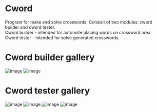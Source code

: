 # Cword
Program for make and solve crosswords. Consisit of two modules: cword builder and cword tester.\
Cword builder - intended for automate placing words on crossword area.\
Cword tester - intended for solve generated crosswords.

# Cword builder gallery
![image](https://user-images.githubusercontent.com/16904774/118945890-90108c00-b95e-11eb-9a5c-c8168bf94366.png)
![image](https://user-images.githubusercontent.com/16904774/118945948-a0c10200-b95e-11eb-9875-b8266c50fcc7.png)

# Cword tester gallery
![image](https://user-images.githubusercontent.com/16904774/118946176-cd751980-b95e-11eb-955f-90a1cfabf406.png)
![image](https://user-images.githubusercontent.com/16904774/118946253-dc5bcc00-b95e-11eb-9b45-f368e3556c50.png)
![image](https://user-images.githubusercontent.com/16904774/118946361-f8f80400-b95e-11eb-9049-80d22a64a485.png)
![image](https://user-images.githubusercontent.com/16904774/118946504-1d53e080-b95f-11eb-89b5-4d4eb33da979.png)

